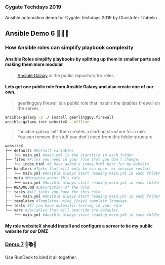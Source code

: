 ### Cygate Techdays 2019
Ansible automation demo for Cygate Techdays 2019 by Christofer Tibbelin
## Ansible Demo 6 :blue_book::green_book::orange_book:
### How Ansible roles can simplify playbook complexity
#### Ansible Roles simplify playbooks by splitting up them in smaller parts and making them more modular
> [Ansible Galaxy](https://galaxy.ansible.com) is the public repository for roles
#### Lets get one public role from Ansible Galaxy and also create one of our own.
> geerlingguy.firewall is a public role that installs the iptables firewall on the server.
```sh
ansible-galaxy -p ./ install geerlingguy.firewall
ansible-galaxy init websiteX --offline
```
> "ansible-galaxy init" then creates a starting structure for a role.<br/>
> You can remove the stuff you don't need from this folder structure
```sh
websiteX
├── defaults #Default variables
│   └── main.yml #main.yml is the startfile in each folder
├── files #Files you need in your role that you don`t change.
│   └── index.html #I have added a index.html here for my website
├── handlers #Tasks that will only be run once. ex service restart
│   └── main.yml #Ansible always start reading main.yml in each folder
├── meta #Metadata about this role
│   └── main.yml #Ansible always start reading main.yml in each folder
├── README.md #Description of the role
├── tasks #All tasks you have for this role.
│   └── main.yml #Ansible always start reading main.yml in each folder
├── templates #Templates using jinja2 template language.
├── tests #If you have automatic testing in your role
└── vars #Variables that will override the defaults.
    └── main.yml #Ansible always start reading main.yml in each folder
```
#### My role websiteX should install and configure a server to be my public website for our DMZ
### [Demo 7](demo7/) :runner::books::grin:
Use RunDeck to bind it all together.

